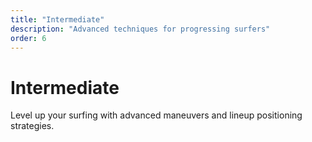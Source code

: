 ```yaml
---
title: "Intermediate"
description: "Advanced techniques for progressing surfers"
order: 6
---
```


# Intermediate

Level up your surfing with advanced maneuvers and lineup positioning strategies.
